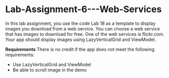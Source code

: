 # Lab-Assignment-6---Web-Services
In this lab assignment, you use the code Lab 18 as a template to display images you download
from a web service. You can choose a web service that has images to download for free. One of
the web services is flickr.com. Your app should display images using LazyVerticalGrid and
ViewModel.

**Requirements**
There is no credit if the app does not meet the following requirements:
- Use LazyVerticalGrid and ViewModel
- Be able to scroll image in the demo
